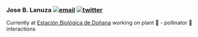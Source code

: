 ### Jose B. Lanuza  <a href="mailto:barragansljose@gmail.com"><img src="https://img.icons8.com/color/26/000000/gmail.png" alt="email"/></a>   <a href="https://twitter.com/barragan_lanuza"><img src="https://img.icons8.com/color/26/000000/twitter-squared.png" alt="twitter"/></a>


Currently at [Estación Biológica de Doñana](http://www.ebd.csic.es/inicio) working on plant :blossom: - pollinator :bee: interactions 


